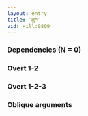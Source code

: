 ```yaml
---
layout: entry
title: འཐུས་
vid: Hill:0809
---
```

### Dependencies (N = 0)


### Overt 1-2


### Overt 1-2-3


### Oblique arguments
